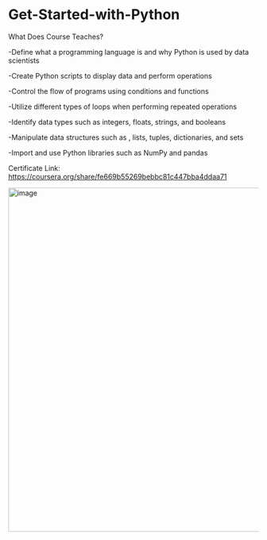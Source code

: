 # Get-Started-with-Python

What Does Course Teaches?

-Define what a programming language is and why Python is used by data scientists

-Create Python scripts to display data and perform operations

-Control the flow of programs using conditions and functions

-Utilize different types of loops when performing repeated operations

-Identify data types such as integers, floats, strings, and booleans

-Manipulate data structures such as , lists, tuples, dictionaries, and sets

-Import and use Python libraries such as NumPy and pandas

Certificate Link: https://coursera.org/share/fe669b55269bebbc81c447bba4ddaa71

<img width="693" alt="image" src="https://github.com/user-attachments/assets/9a50cc3d-7370-4e0e-a079-5830974ffacf">
